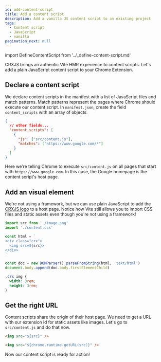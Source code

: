 ```yaml
---
id: add-content-script
title: Add a content script
description: Add a vanilla JS content script to an existing project
tags:
  - Content script
  - JavaScript
  - vanilla
pagination_next: null
---
```


import DefineContentScript from '../\_define-content-script.md'

CRXJS brings an authentic Vite HMR experience to content scripts. Let's add a
plain JavaScript content script to your Chrome Extension.

<DefineContentScript/>

## Declare a content script

We declare content scripts in the manifest with a list of JavaScript files and
match patterns. Match patterns represent the pages where Chrome should execute
our content script. In `manifest.json`, create the field `content_scripts` with
an array of objects:

```json title=manifest.json
{
  // other fields...
  "content_scripts": [
    {
      "js": ["src/content.js"],
      "matches": ["https://www.google.com/*"]
    }
  ]
}
```

Here we're telling Chrome to execute `src/content.js` on all pages that start
with `https://www.google.com`. In this case, the Google homepage is the content
script's host page.

## Add an visual element

We're not using a framework, but we can use plain JavaScript to add the
[CRXJS logo](./assets/image.png) to a host page. Notice how Vite still allows
you to import CSS files and static assets even though you're not using a
framework!

```javascript title=src/content.js
import src from './image.png'
import './content.css'

const html = `
<div class="crx">
  <img src=${src}>
</div>
`

const doc = new DOMParser().parseFromString(html, 'text/html')
document.body.append(doc.body.firstElementChild)
```

```css title=src/content.css
.crx img {
  width: 3rem;
  height: 3rem;
}
```

## Get the right URL

Content scripts share the origin of their host page. We need to get a URL with
our extension id for static assets like images. Let's go to `src/content.js` and
do that now.

```html title="An imported asset path won't work"
<img src="${src}" />
```

```html title="Use chrome.runtime.getURL() to get the right url"
<img src="${chrome.runtime.getURL(src)}" />
```

Now our content script is ready for action!
